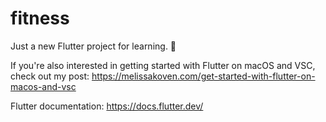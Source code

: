 # fitness

Just a new Flutter project for learning. 🦋

If you're also interested in getting started with Flutter on macOS and VSC, check out my post:
https://melissakoven.com/get-started-with-flutter-on-macos-and-vsc

Flutter documentation: https://docs.flutter.dev/
